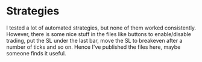 # Strategies

I tested a lot of automated strategies, but none of them worked consistently. However, there is some nice stuff in the files like buttons to enable/disable trading, put the SL under the last bar, move the SL to breakeven after a number of ticks and so on. Hence I've published the files here, maybe someone finds it useful.